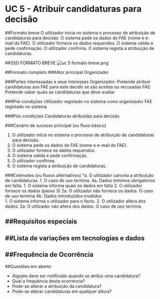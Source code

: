 # UC 5 - Atribuir candidaturas para decisão

##Formato breve
O utilizador inicia no sistema o processo de atribuição de candidaturas para decisão.
O sistema pede os dados do FAE (nome e e-mail do FAE).
O utilizador fornece os dados requeridos.
O sistema valida e pede confirmação.
O utilizador confirma.
O sistema regista a atribuição de candidaturas.

##SSD FORMATO BREVE
![uc 5 formato breve.png](https://bitbucket.org/repo/goXzaB/images/189764153-uc%205%20formato%20breve.png)

##Formato completo
###Ator principal
Organizador
    

###Partes interessadas e seus interesses
Organizador: Pretende atribuir candidaturas aos FAE para este decidir se são aceites ou recusadas
FAE: Pretende saber quais as candidaturas que deve avaliar

###Pré-condições
Utilizador registado no sistema como organizador
FAE registado no sistema   

###Pós-condições
Candidaturas atribuidas para decisão 
    

###Cenário de sucesso principal (ou fluxo básico)
1. O utilizador inicia no sistema o processo de atribuição de candidaturas para decisão.
2. O sistema pede os dados do FAE (nome e e-mail do FAE).
3. O utilizador fornece os dados requeridos.
4. O sistema valida e pede confirmação.
5. O utilizador confirma.
6. O sistema regista a atribuição de candidaturas.
    

###Extensões (ou fluxos alternativos)
*a. O utilizador cancela a atribuição de candidaturas.
	1. O caso de uso termina.
4a. Dados mínimos obrigatórios em falta.
	1. O sistema informa quais os dados em falta
	2. O utilizador fornece os dados (passo 3)
		2a. O utilizador não fornece os dados. O caso de uso termina
4b. Dados introduzidos inválidos	
	1. O sistema informa o utilizador para o facto.
	2. O utilizador altera dos dados.
		2a. O utilizador não altera dos dados. O caso de uso termina.

##Requisitos especiais
-
##Lista de variações em tecnologias e dados
-
##Frequência de Ocorrência
-
##Questões em aberto
* Alguém deve ser notificado quando se atribui uma candidatura? 
* Qual a frequência desta ocorrencia?
* Pode-se alterar a atribuição da candidatura?
* Pode-se alterar candidaturas em qualquer altura?